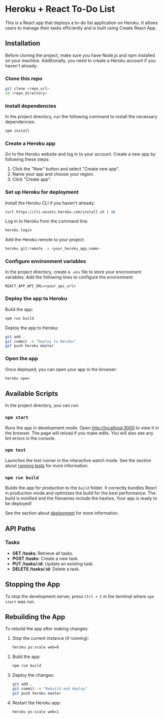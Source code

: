 
# Heroku + React To-Do List

This is a React app that deploys a to-do list application on Heroku. It allows users to manage their tasks efficiently and is built using Create React App.

## Installation

Before cloning the project, make sure you have Node.js and npm installed on your machine. Additionally, you need to create a Heroku account if you haven't already.

### Clone this repo

```sh
git clone <repo_url>
cd <repo_directory>
```

### Install dependencies

In the project directory, run the following command to install the necessary dependencies:

```sh
npm install
```

### Create a Heroku app

Go to the Heroku website and log in to your account. Create a new app by following these steps:

1. Click the "New" button and select "Create new app".
2. Name your app and choose your region.
3. Click "Create app".

### Set up Heroku for deployment

Install the Heroku CLI if you haven't already:

```sh
curl https://cli-assets.heroku.com/install.sh | sh
```

Log in to Heroku from the command line:

```sh
heroku login
```

Add the Heroku remote to your project:

```sh
heroku git:remote -a <your_heroku_app_name>
```

### Configure environment variables

In the project directory, create a `.env` file to store your environment variables. Add the following lines to configure the environment:

```
REACT_APP_API_URL=<your_api_url>
```

### Deploy the app to Heroku

Build the app:

```sh
npm run build
```

Deploy the app to Heroku:

```sh
git add .
git commit -m "Deploy to Heroku"
git push heroku master
```

### Open the app

Once deployed, you can open your app in the browser:

```sh
heroku open
```

## Available Scripts

In the project directory, you can run:

### `npm start`

Runs the app in development mode. Open [http://localhost:3000](http://localhost:3000) to view it in the browser. The page will reload if you make edits. You will also see any lint errors in the console.

### `npm test`

Launches the test runner in the interactive watch mode. See the section about [running tests](https://facebook.github.io/create-react-app/docs/running-tests) for more information.

### `npm run build`

Builds the app for production to the `build` folder. It correctly bundles React in production mode and optimizes the build for the best performance. The build is minified and the filenames include the hashes. Your app is ready to be deployed!

See the section about [deployment](https://facebook.github.io/create-react-app/docs/deployment) for more information.

## API Paths

### Tasks

- **GET /tasks**: Retrieve all tasks.
- **POST /tasks**: Create a new task.
- **PUT /tasks/:id**: Update an existing task.
- **DELETE /tasks/:id**: Delete a task.

## Stopping the App

To stop the development server, press `Ctrl + C` in the terminal where `npm start` was run.

## Rebuilding the App

To rebuild the app after making changes:

1. Stop the current instance (if running):

   ```sh
   heroku ps:scale web=0
   ```

2. Build the app:

   ```sh
   npm run build
   ```

3. Deploy the changes:

   ```sh
   git add .
   git commit -m "Rebuild and deploy"
   git push heroku master
   ```

4. Restart the Heroku app:

   ```sh
   heroku ps:scale web=1
   ```